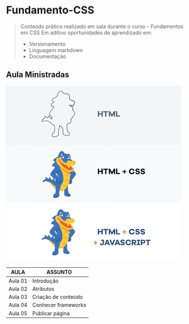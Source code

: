 # Fundamento-CSS
 

> Conteúdo prático realizado em sala durante o curso - Fundamentos em CSS
> Em aditivo oportunidades de aprendizado em:
> - Versionamento
> - Linguagem markdown
> - Documentação


## Aula Ministradas
 ![Fundamentos em CSS](/html_css_js.gif)
 

| AULA | ASSUNTO |
|------|---------|
|Aula 01 |Introdução
|Aula 02 |Atributos
|Aula 03 |Criação de conteúdo
|Aula 04 |Conhecer frameworks
|Aula 05 |Publicar página